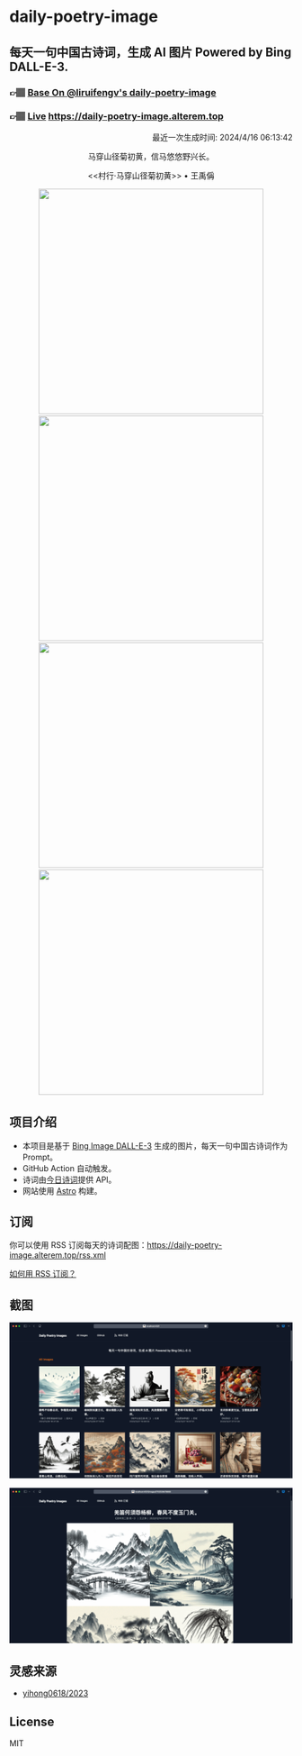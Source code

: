 
# daily-poetry-image

## 每天一句中国古诗词，生成 AI 图片 Powered by Bing DALL-E-3.

### 👉🏽 [Base On @liruifengv's daily-poetry-image](https://github.com/liruifengv/daily-poetry-image)

### 👉🏽 [Live](https://daily-poetry-image.alterem.top/) https://daily-poetry-image.alterem.top

<p align="right">
  最近一次生成时间: 2024/4/16 06:13:42
</p>
<p align="center">
马穿山径菊初黄，信马悠悠野兴长。
</p>
<p align="center">
<<村行·马穿山径菊初黄>> • 王禹偁
</p>
<p align="center">
<img src="https://tse1.mm.bing.net/th/id/OIG2.VsYsZZG4xoacP1LkPuxQ" height="400" width="400" />
<img src="https://tse2.mm.bing.net/th/id/OIG2..NzCFHE.Xz99VHlP2JSO" height="400" width="400" />
<img src="https://tse1.mm.bing.net/th/id/OIG2.usIQ0BL9eBMYRafGiyz5" height="400" width="400" />
<img src="https://tse2.mm.bing.net/th/id/OIG2.hPBQRk7PkQmIlLLI4mn1" height="400" width="400" />
</p>

## 项目介绍

-   本项目是基于 [Bing Image DALL-E-3](https://www.bing.com/images/create) 生成的图片，每天一句中国古诗词作为 Prompt。
-   GitHub Action 自动触发。
-   诗词由[今日诗词](https://www.jinrishici.com/)提供 API。
-   网站使用 [Astro](https://astro.build) 构建。

## 订阅

你可以使用 RSS 订阅每天的诗词配图：https://daily-poetry-image.alterem.top/rss.xml

[如何用 RSS 订阅？](https://zhuanlan.zhihu.com/p/55026716)

## 截图

![图片列表](./screenshots/Snipaste_2023-12-28_21-00-26.png)

![图片详情](./screenshots/Snipaste_2023-12-28_21-00-53.png)

## 灵感来源

-   [yihong0618/2023](https://github.com/yihong0618/2023)

## License

MIT
